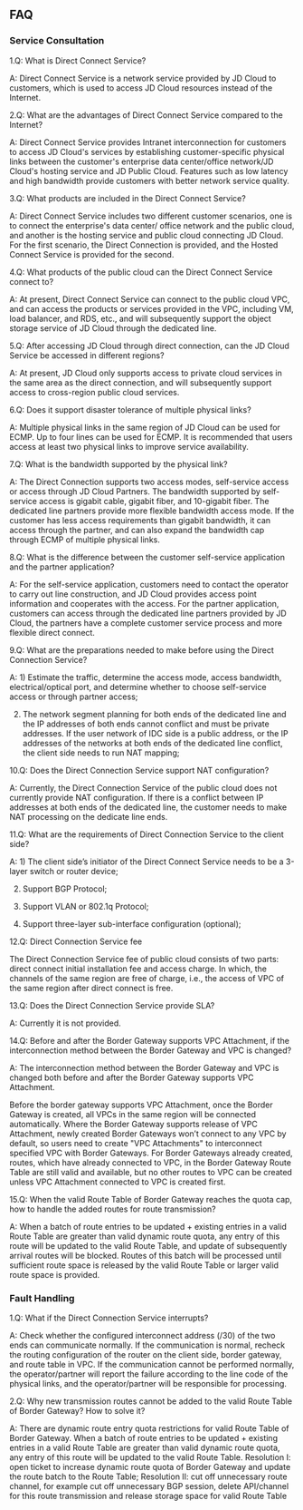 ## FAQ

### **Service Consultation**

1.Q: What is Direct Connect Service?</br>

A: Direct Connect Service is a network service provided by JD Cloud to customers, which is used to access JD Cloud resources instead of the Internet.</br>

2.Q: What are the advantages of Direct Connect Service compared to the Internet?</br>

A: Direct Connect Service provides Intranet interconnection for customers to access JD Cloud's services by establishing customer-specific physical links between the customer's enterprise data center/office network/JD Cloud's hosting service and JD Public Cloud. Features such as low latency and high bandwidth provide customers with better network service quality.</br>

3.Q: What products are included in the Direct Connect Service?</br>

A: Direct Connect Service includes two different customer scenarios, one is to connect the enterprise's data center/ office network and the public cloud, and another is the hosting service and public cloud connecting JD Cloud. For the first scenario, the Direct Connection is provided, and the Hosted Connect Service is provided for the second.</br>

4.Q: What products of the public cloud can the Direct Connect Service connect to?</br>

A: At present, Direct Connect Service can connect to the public cloud VPC, and can access the products or services provided in the VPC, including VM, load balancer, and RDS, etc., and will subsequently support the object storage service of JD Cloud through the dedicated line.</br>

5.Q: After accessing JD Cloud through direct connection, can the JD Cloud Service be accessed in different regions?</br>

A: At present, JD Cloud only supports access to private cloud services in the same area as the direct connection, and will subsequently support access to cross-region public cloud services.</br>

6.Q: Does it support disaster tolerance of multiple physical links?</br>

A: Multiple physical links in the same region of JD Cloud can be used for ECMP. Up to four lines can be used for ECMP. It is recommended that users access at least two physical links to improve service availability.</br>

7.Q: What is the bandwidth supported by the physical link?</br>

A: The Direct Connection supports two access modes, self-service access or access through JD Cloud Partners. The bandwidth supported by self-service access is gigabit cable, gigabit fiber, and 10-gigabit fiber. The dedicated line partners provide more flexible bandwidth access mode. If the customer has less access requirements than gigabit bandwidth, it can access through the partner, and can also expand the bandwidth cap through ECMP of multiple physical links.</br>

8.Q: What is the difference between the customer self-service application and the partner application?</br>

A: For the self-service application, customers need to contact the operator to carry out line construction, and JD Cloud provides access point information and cooperates with the access. For the partner application, customers can access through the dedicated line partners provided by JD Cloud, the partners have a complete customer service process and more flexible direct connect.</br>

9.Q: What are the preparations needed to make before using the Direct Connection Service?</br>

A: 1) Estimate the traffic, determine the access mode, access bandwidth, electrical/optical port, and determine whether to choose self-service access or through partner access;</br>

2) The network segment planning for both ends of the dedicated line and the IP addresses of both ends cannot conflict and must be private addresses. If the user network of IDC side is a public address, or the IP addresses of the networks at both ends of the dedicated line conflict, the client side needs to run NAT mapping;</br>

10.Q: Does the Direct Connection Service support NAT configuration?</br>

A: Currently, the Direct Connection Service of the public cloud does not currently provide NAT configuration. If there is a conflict between IP addresses at both ends of the dedicated line, the customer needs to make NAT processing on the dedicate line ends.</br>

11.Q: What are the requirements of Direct Connection Service to the client side?</br>

A: 1)  The client side’s initiator of the Direct Connect Service needs to be a 3-layer switch or router device;</br>

2)  Support BGP Protocol;</br>

3)  Support VLAN or 802.1q Protocol;</br>

4)  Support three-layer sub-interface configuration (optional);</br>

12.Q: Direct Connection Service fee</br>

The Direct Connection  Service fee of public cloud consists of two parts: direct connect initial installation fee and access charge. In which, the channels of the same region are free of charge, i.e., the access of VPC of the same region after direct connect  is free.</br>

13.Q: Does the Direct Connection Service provide SLA?</br>

A: Currently it is not provided.</br>

14.Q: Before and after the Border Gateway supports VPC Attachment, if the interconnection method between the Border Gateway and VPC is changed?</br>

A: The interconnection method between the Border Gateway and VPC is changed both before and after the Border Gateway supports VPC Attachment.

Before the border gateway supports VPC Attachment, once the Border Gateway is created, all VPCs in the same region will be connected automatically. 
Where the Border Gateway supports release of VPC Attachment, newly created Border Gateways won’t connect to any VPC by default, so users need to create "VPC Attachments" to interconnect specified VPC with Border Gateways. For Border Gateways already created, routes, which have already connected to VPC, in the Border Gateway Route Table are still valid and available, but no other routes to VPC can be created unless VPC Attachment connected to VPC is created first.

15.Q: When the valid Route Table of Border Gateway reaches the quota cap, how to handle the added routes for route transmission?</br>

A: When a batch of route entries to be updated + existing entries in a valid Route Table are greater than valid dynamic route quota, any entry of this route will be updated to the valid Route Table, and update of subsequently arrival routes will be blocked. Routes of this batch will be processed until sufficient route space is released by the valid Route Table or larger valid route space is provided.</br>
 
 

### **Fault Handling**

1.Q: What if the Direct Connection Service interrupts?</br>

A: Check whether the configured interconnect address (/30) of the two ends can communicate normally. If the communication is normal, recheck the routing configuration of the router on the client side, border gateway, and route table in VPC. If the communication cannot be performed normally, the operator/partner will report the failure according to the line code of the physical links, and the operator/partner will be responsible for processing.</br>

2.Q: Why new transmission routes cannot be added to the valid Route Table of Border Gateway? How to solve it?</br>

A: There are dynamic route entry quota restrictions for valid Route Table of Border Gateway. When a batch of route entries to be updated + existing entries in a valid Route Table are greater than valid dynamic route quota, any entry of this route will be updated to the valid Route Table. Resolution I: open ticket to increase dynamic route quota of Border Gateway and update the route batch to the Route Table; Resolution II: cut off unnecessary route channel, for example cut off unnecessary BGP session, delete API/channel for this route transmission and release storage space for valid Route Table</br>
